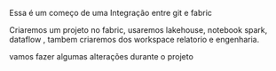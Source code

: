 Essa é um começo de uma Integração entre git e fabric

Criaremos um projeto no fabric, usaremos lakehouse, notebook spark, dataflow , tambem criaremos dos workspace relatorio e engenharia.

vamos fazer algumas alterações durante o projeto